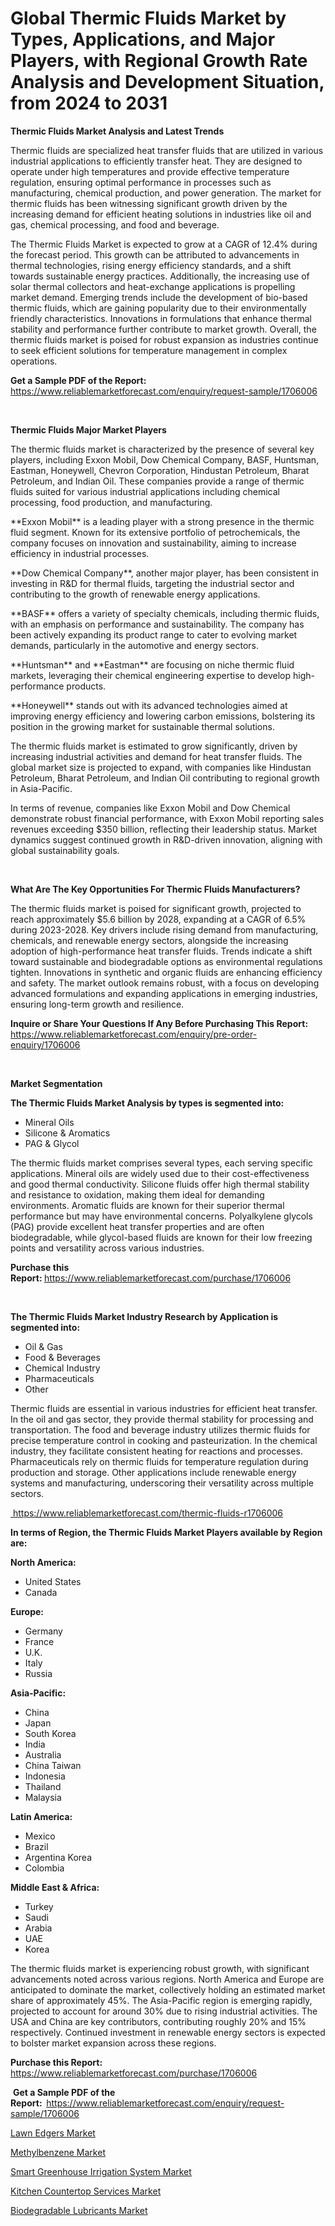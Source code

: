 <p><h1>Global Thermic Fluids Market by Types, Applications, and Major Players, with Regional Growth Rate Analysis and Development Situation, from 2024 to 2031</h1></p><p><strong>Thermic Fluids Market Analysis and Latest Trends</strong></p>
<p><p>Thermic fluids are specialized heat transfer fluids that are utilized in various industrial applications to efficiently transfer heat. They are designed to operate under high temperatures and provide effective temperature regulation, ensuring optimal performance in processes such as manufacturing, chemical production, and power generation. The market for thermic fluids has been witnessing significant growth driven by the increasing demand for efficient heating solutions in industries like oil and gas, chemical processing, and food and beverage.</p><p>The Thermic Fluids Market is expected to grow at a CAGR of 12.4% during the forecast period. This growth can be attributed to advancements in thermal technologies, rising energy efficiency standards, and a shift towards sustainable energy practices. Additionally, the increasing use of solar thermal collectors and heat-exchange applications is propelling market demand. Emerging trends include the development of bio-based thermic fluids, which are gaining popularity due to their environmentally friendly characteristics. Innovations in formulations that enhance thermal stability and performance further contribute to market growth. Overall, the thermic fluids market is poised for robust expansion as industries continue to seek efficient solutions for temperature management in complex operations.</p></p>
<p><strong>Get a Sample PDF of the Report:&nbsp;</strong> <a href="https://www.reliablemarketforecast.com/enquiry/request-sample/1706006?utm_campaign=1437&utm_medium=2&utm_source=Github&utm_content=ia&utm_term=21102024&utm_id=thermic-fluids">https://www.reliablemarketforecast.com/enquiry/request-sample/1706006</a></p>
<p>&nbsp;</p>
<p><strong>Thermic Fluids Major Market Players</strong></p>
<p><p>The thermic fluids market is characterized by the presence of several key players, including Exxon Mobil, Dow Chemical Company, BASF, Huntsman, Eastman, Honeywell, Chevron Corporation, Hindustan Petroleum, Bharat Petroleum, and Indian Oil. These companies provide a range of thermic fluids suited for various industrial applications including chemical processing, food production, and manufacturing.</p><p>**Exxon Mobil** is a leading player with a strong presence in the thermic fluid segment. Known for its extensive portfolio of petrochemicals, the company focuses on innovation and sustainability, aiming to increase efficiency in industrial processes. </p><p>**Dow Chemical Company**, another major player, has been consistent in investing in R&D for thermal fluids, targeting the industrial sector and contributing to the growth of renewable energy applications.</p><p>**BASF** offers a variety of specialty chemicals, including thermic fluids, with an emphasis on performance and sustainability. The company has been actively expanding its product range to cater to evolving market demands, particularly in the automotive and energy sectors.</p><p>**Huntsman** and **Eastman** are focusing on niche thermic fluid markets, leveraging their chemical engineering expertise to develop high-performance products. </p><p>**Honeywell** stands out with its advanced technologies aimed at improving energy efficiency and lowering carbon emissions, bolstering its position in the growing market for sustainable thermal solutions.</p><p>The thermic fluids market is estimated to grow significantly, driven by increasing industrial activities and demand for heat transfer fluids. The global market size is projected to expand, with companies like Hindustan Petroleum, Bharat Petroleum, and Indian Oil contributing to regional growth in Asia-Pacific. </p><p>In terms of revenue, companies like Exxon Mobil and Dow Chemical demonstrate robust financial performance, with Exxon Mobil reporting sales revenues exceeding $350 billion, reflecting their leadership status. Market dynamics suggest continued growth in R&D-driven innovation, aligning with global sustainability goals.</p></p>
<p>&nbsp;</p>
<p><strong>What Are The Key Opportunities For Thermic Fluids Manufacturers?</strong></p>
<p><p>The thermic fluids market is poised for significant growth, projected to reach approximately $5.6 billion by 2028, expanding at a CAGR of 6.5% during 2023-2028. Key drivers include rising demand from manufacturing, chemicals, and renewable energy sectors, alongside the increasing adoption of high-performance heat transfer fluids. Trends indicate a shift toward sustainable and biodegradable options as environmental regulations tighten. Innovations in synthetic and organic fluids are enhancing efficiency and safety. The market outlook remains robust, with a focus on developing advanced formulations and expanding applications in emerging industries, ensuring long-term growth and resilience.</p></p>
<p><strong>Inquire or Share Your Questions If Any Before Purchasing This Report:</strong> <a href="https://www.reliablemarketforecast.com/enquiry/pre-order-enquiry/1706006?utm_campaign=1437&utm_medium=2&utm_source=Github&utm_content=ia&utm_term=21102024&utm_id=thermic-fluids">https://www.reliablemarketforecast.com/enquiry/pre-order-enquiry/1706006</a></p>
<p>&nbsp;</p>
<p><strong>Market Segmentation</strong></p>
<p><strong>The Thermic Fluids Market Analysis by types is segmented into:</strong></p>
<p><ul><li>Mineral Oils</li><li>Silicone & Aromatics</li><li>PAG & Glycol</li></ul></p>
<p><p>The thermic fluids market comprises several types, each serving specific applications. Mineral oils are widely used due to their cost-effectiveness and good thermal conductivity. Silicone fluids offer high thermal stability and resistance to oxidation, making them ideal for demanding environments. Aromatic fluids are known for their superior thermal performance but may have environmental concerns. Polyalkylene glycols (PAG) provide excellent heat transfer properties and are often biodegradable, while glycol-based fluids are known for their low freezing points and versatility across various industries.</p></p>
<p><strong>Purchase this Report:&nbsp;</strong><a href="https://www.reliablemarketforecast.com/purchase/1706006?utm_campaign=1437&utm_medium=2&utm_source=Github&utm_content=ia&utm_term=21102024&utm_id=thermic-fluids">https://www.reliablemarketforecast.com/purchase/1706006</a></p>
<p>&nbsp;</p>
<p><strong>The Thermic Fluids Market Industry Research by Application is segmented into:</strong></p>
<p><ul><li>Oil & Gas</li><li>Food & Beverages</li><li>Chemical Industry</li><li>Pharmaceuticals</li><li>Other</li></ul></p>
<p><p>Thermic fluids are essential in various industries for efficient heat transfer. In the oil and gas sector, they provide thermal stability for processing and transportation. The food and beverage industry utilizes thermic fluids for precise temperature control in cooking and pasteurization. In the chemical industry, they facilitate consistent heating for reactions and processes. Pharmaceuticals rely on thermic fluids for temperature regulation during production and storage. Other applications include renewable energy systems and manufacturing, underscoring their versatility across multiple sectors.</p></p>
<p><a href="https://www.reliablemarketforecast.com/thermic-fluids-r1706006?utm_campaign=1437&utm_medium=2&utm_source=Github&utm_content=ia&utm_term=21102024&utm_id=thermic-fluids">&nbsp;https://www.reliablemarketforecast.com/thermic-fluids-r1706006</a></p>
<p><strong>In terms of Region, the Thermic Fluids Market Players available by Region are:</strong></p>
<p>
    <p> <strong> North America: </strong>
        <ul>
            <li>United States</li>
            <li>Canada</li>
        </ul>
        </p> 
    <p> <strong> Europe: </strong>
        <ul>
            <li>Germany</li>
            <li>France</li>
            <li>U.K.</li>
            <li>Italy</li>
            <li>Russia</li>
        </ul>
        </p> 
    <p> <strong> Asia-Pacific: </strong>
        <ul>
            <li>China</li>
            <li>Japan</li>
            <li>South Korea</li>
            <li>India</li>
            <li>Australia</li>
            <li>China Taiwan</li>
            <li>Indonesia</li>
            <li>Thailand</li>
            <li>Malaysia</li>
        </ul>
        </p> 
    <p> <strong> Latin America: </strong>
        <ul>
            <li>Mexico</li>
            <li>Brazil</li>
            <li>Argentina Korea</li>
            <li>Colombia</li>
        </ul>
        </p> 
    <p> <strong> Middle East & Africa: </strong>
        <ul>
            <li>Turkey</li>
            <li>Saudi</li>
            <li>Arabia</li>
            <li>UAE</li>
            <li>Korea</li>
        </ul>
    </p>
    </p>
<p><p>The thermic fluids market is experiencing robust growth, with significant advancements noted across various regions. North America and Europe are anticipated to dominate the market, collectively holding an estimated market share of approximately 45%. The Asia-Pacific region is emerging rapidly, projected to account for around 30% due to rising industrial activities. The USA and China are key contributors, contributing roughly 20% and 15% respectively. Continued investment in renewable energy sectors is expected to bolster market expansion across these regions.</p></p>
<p><strong>Purchase this Report: </strong><a href="https://www.reliablemarketforecast.com/purchase/1706006?utm_campaign=1437&utm_medium=2&utm_source=Github&utm_content=ia&utm_term=21102024&utm_id=thermic-fluids">https://www.reliablemarketforecast.com/purchase/1706006</a></p>
<p>&nbsp;<strong>Get a Sample PDF of the Report:&nbsp;&nbsp;</strong><a href="https://www.reliablemarketforecast.com/enquiry/request-sample/1706006?utm_campaign=1437&utm_medium=2&utm_source=Github&utm_content=ia&utm_term=21102024&utm_id=thermic-fluids">https://www.reliablemarketforecast.com/enquiry/request-sample/1706006</a></p>
<p><strong></strong></p>
<p><p><a href="https://issuu.com/reportprime-2/docs/lawn-edgers-market-size-2030.pptx_965eb317308f1c?utm_campaign=1437&utm_medium=2&utm_source=Github&utm_content=ia&utm_term=21102024&utm_id=thermic-fluids">Lawn Edgers Market</a></p><p><a href="https://github.com/jilliesetpw0/Market-Research-Report-List-1/blob/main/methylbenzene-market.md?utm_campaign=1437&utm_medium=2&utm_source=Github&utm_content=ia&utm_term=21102024&utm_id=thermic-fluids">Methylbenzene Market</a></p><p><a href="https://issuu.com/reportprime-2/docs/smart-greenhouse-irrigation-system-_7f428ff3af9f13?utm_campaign=1437&utm_medium=2&utm_source=Github&utm_content=ia&utm_term=21102024&utm_id=thermic-fluids">Smart Greenhouse Irrigation System Market</a></p><p><a href="https://www.linkedin.com/pulse/emerging-opportunities-challenges-global-kitchen-countertop-xzakf?utm_campaign=1437&utm_medium=2&utm_source=Github&utm_content=ia&utm_term=21102024&utm_id=thermic-fluids">Kitchen Countertop Services Market</a></p><p><a href="https://github.com/fransisca0zkko/Market-Research-Report-List-1/blob/main/biodegradable-lubricants-market.md?utm_campaign=1437&utm_medium=2&utm_source=Github&utm_content=ia&utm_term=21102024&utm_id=thermic-fluids">Biodegradable Lubricants Market</a></p></p>